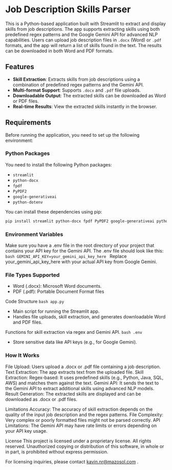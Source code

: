 # Job Description Skills Parser

This is a Python-based application built with Streamlit to extract and display skills from job descriptions. The app supports extracting skills using both predefined regex patterns and the Google Gemini API for advanced NLP capabilities. Users can upload job description files in `.docx` (Word) or `.pdf` formats, and the app will return a list of skills found in the text. The results can be downloaded in both Word and PDF formats.

## Features

- **Skill Extraction**: Extracts skills from job descriptions using a combination of predefined regex patterns and the Gemini API.
- **Multi-format Support**: Supports `.docx` and `.pdf` file uploads.
- **Downloadable Output**: The extracted skills can be downloaded as Word or PDF files.
- **Real-time Results**: View the extracted skills instantly in the browser.

## Requirements

Before running the application, you need to set up the following environment:

### Python Packages
You need to install the following Python packages:

- `streamlit`
- `python-docx`
- `fpdf`
- `PyPDF2`
- `google-generativeai`
- `python-dotenv`

You can install these dependencies using pip:

```bash
pip install streamlit python-docx fpdf PyPDF2 google-generativeai python-dotenv
```

### Environment Variables
Make sure you have a .env file in the root directory of your project that contains your API key for the Gemini API. The .env file should look like this:
```bash GEMINI_API_KEY=your_gemini_api_key_here ```
Replace your_gemini_api_key_here with your actual API key from Google Gemini.

### File Types Supported
- Word (.docx): Microsoft Word documents.
- PDF (.pdf): Portable Document Format files

Code Structure
```bash app.py```
- Main script for running the Streamlit app.
- Handles file uploads, skill extraction, and generates downloadable Word and PDF files.

Functions for skill extraction via regex and Gemini API.
```bash .env```
- Store sensitive data like API keys (e.g., for Google Gemini).

### How It Works
File Upload: Users upload a .docx or .pdf file containing a job description.
Text Extraction: The app extracts text from the uploaded file.
Skill Extraction:
Regex-based: It uses predefined skills (e.g., Python, Java, SQL, AWS) and matches them against the text.
Gemini API: It sends the text to the Gemini API to extract additional skills using advanced NLP models.
Result Generation: The extracted skills are displayed and can be downloaded as .docx or .pdf files.


Limitations
Accuracy: The accuracy of skill extraction depends on the quality of the input job description and the regex patterns.
File Complexity: Very complex or poorly formatted files might not be parsed correctly.
API Limitations: The Gemini API may have rate limits or errors depending on your API key usage.

License
This project is licensed under a proprietary license. All rights reserved. Unauthorized copying or distribution of this software, in whole or in part, is prohibited without express permission.

For licensing inquiries, please contact kavin.nr@mazosol.com . 
